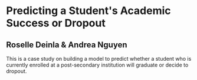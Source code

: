 # Predicting a Student's Academic Success or Dropout
## Roselle Deinla & Andrea Nguyen

This is a case study on building a model to predict whether a student who is currently enrolled at a post-secondary institution will graduate or decide to dropout.

